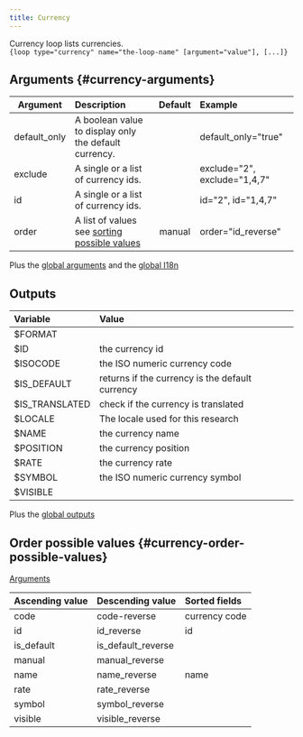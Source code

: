 ```yaml
---
title: Currency
---
```


Currency loop lists currencies.  
`{loop type="currency" name="the-loop-name" [argument="value"], [...]}`

## Arguments {#currency-arguments}

| Argument     | Description                                                                     | Default | Example                      |
|--------------|:--------------------------------------------------------------------------------|:-------:|:-----------------------------|
| default_only | A boolean value to display only the default currency.                           |         | default_only="true"          |
| exclude      | A single or a list of currency ids.                                             |         | exclude="2", exclude="1,4,7" |
| id           | A single or a list of currency ids.                                             |         | id="2", id="1,4,7"           |
| order        | A list of values see [sorting possible values](#currency-order-possible-values) | manual  | order="id_reverse"           |

Plus the [global arguments](./global_arguments) and the [global I18n](./global_arguments_I18n.md)

## Outputs

| Variable       | Value                                           |
|:---------------|:------------------------------------------------|
| $FORMAT        |                                                 |
| $ID            | the currency id                                 |
| $ISOCODE       | the ISO numeric currency code                   |
| $IS_DEFAULT    | returns if the currency is the default currency |
| $IS_TRANSLATED | check if the currency is translated             |
| $LOCALE        | The locale used for this research               |
| $NAME          | the currency name                               |
| $POSITION      | the currency position                           |
| $RATE          | the currency rate                               |
| $SYMBOL        | the ISO numeric currency symbol                 |
| $VISIBLE       |                                                 |

Plus the [global outputs](./global_outputs)

## Order possible values {#currency-order-possible-values}

[Arguments](#currency-arguments)

| Ascending value | Descending value | Sorted fields |
|-----------------|------------------|:--------------|
| code            | code-reverse     | currency code |
| id              | id_reverse       | id            |
| is_default      | is_default_reverse|              |
| manual          | manual_reverse   |               |
| name            | name_reverse     | name          |
| rate            | rate_reverse     |               |
| symbol          | symbol_reverse   |               |
| visible         | visible_reverse  |               |
